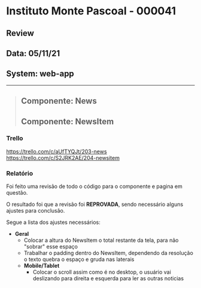 # Instituto Monte Pascoal - 000041

## **Review**
## Data: 05/11/21
## System: web-app

***

> ## Componente: News
> ## Componente: NewsItem

### Trello
https://trello.com/c/aUfTYQJt/203-news  
https://trello.com/c/S2JRK2AE/204-newsitem  

### Relatório  
Foi feito uma revisão de todo o código para o componente e pagina em questão.  

<!-- O resultado foi que o componente foi **APROVADO** e o mesmo será movido para "Revisão Aprovada* e entrará em produção no proximo deploy.   -->

O resultado foi que a revisão foi **REPROVADA**, sendo necessário alguns ajustes para conclusão.

Segue a lista dos ajustes necessários:

- **Geral**
  - Colocar a altura do NewsItem o total restante da tela, para não "sobrar" esse espaço  
  - Trabalhar o padding dentro do NewsItem, dependendo da resolução o texto quebra o espaço e gruda nas laterais  
  - **Mobile/Tablet**
    - Colocar o scroll assim como é no desktop, o usuário vai deslizando para direita e esquerda para ler as outras noticias

